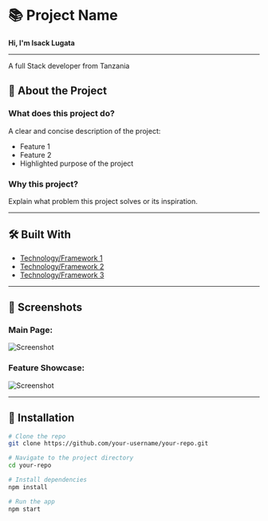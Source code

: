 # 📚 Project Name

**Hi, I'm Isack Lugata**  

---
A full Stack developer from Tanzania

## 🚀 About the Project

### What does this project do?

A clear and concise description of the project:  
- Feature 1
- Feature 2
- Highlighted purpose of the project  

### Why this project?

Explain what problem this project solves or its inspiration.

---

## 🛠️ Built With

- [Technology/Framework 1](https://example.com)  
- [Technology/Framework 2](https://example.com)  
- [Technology/Framework 3](https://example.com)  

---

## 📸 Screenshots

### Main Page:
![Screenshot](link-to-image)

### Feature Showcase:
![Screenshot](link-to-image)

---

## 🔧 Installation

```bash
# Clone the repo
git clone https://github.com/your-username/your-repo.git

# Navigate to the project directory
cd your-repo

# Install dependencies
npm install

# Run the app
npm start
